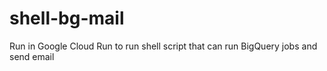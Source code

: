 # shell-bg-mail
Run in Google Cloud Run to run shell script that can run BigQuery jobs and send email
